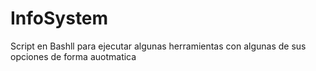 # InfoSystem
Script en Bashll para ejecutar algunas herramientas con algunas de sus opciones de forma auotmatica
